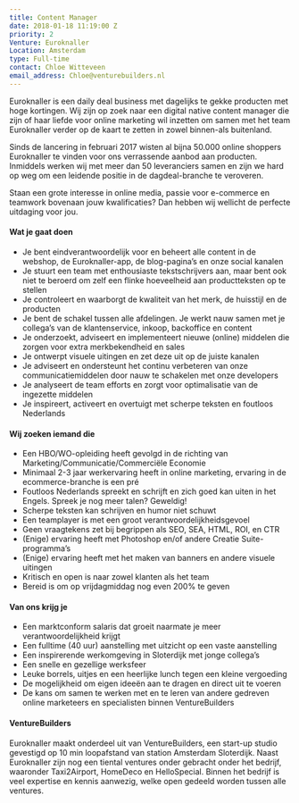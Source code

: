 ```yaml
---
title: Content Manager
date: 2018-01-18 11:19:00 Z
priority: 2
Venture: Euroknaller
Location: Amsterdam
type: Full-time
contact: Chloe Witteveen
email_address: Chloe@venturebuilders.nl
---
```


Euroknaller is een daily deal business met dagelijks te gekke producten met hoge kortingen. Wij zijn op zoek naar een digital native content manager die zijn of haar liefde voor online marketing wil inzetten om samen met het team Euroknaller verder op de kaart te zetten in zowel binnen-als buitenland. 

Sinds de lancering in februari 2017 wisten al bijna 50.000 online shoppers Euroknaller te vinden voor ons verrassende aanbod aan producten. Inmiddels werken wij met meer dan 50 leveranciers samen en zijn we hard op weg om een leidende positie in de dagdeal-branche te veroveren. 

Staan een grote interesse in online media, passie voor e-commerce en teamwork bovenaan jouw kwalificaties? Dan hebben wij wellicht de perfecte uitdaging voor jou. 

#### Wat je gaat doen 

* Je bent eindverantwoordelijk voor en beheert alle content in de webshop, de Euroknaller-app, de blog-pagina’s en onze social kanalen 
* Je stuurt een team met enthousiaste tekstschrijvers aan, maar bent ook niet te beroerd om zelf een flinke hoeveelheid aan productteksten op te stellen 
* Je controleert en waarborgt de kwaliteit van het merk, de huisstijl en de producten 
* Je bent de schakel tussen alle afdelingen. Je werkt nauw samen met je collega’s van de klantenservice, inkoop, backoffice en content 
* Je onderzoekt, adviseert en implementeert nieuwe (online) middelen die zorgen voor extra merkbekendheid en sales 
* Je ontwerpt visuele uitingen en zet deze uit op de juiste kanalen 
* Je adviseert en ondersteunt het continu verbeteren van onze communicatiemiddelen door nauw te schakelen met onze developers 
* Je analyseert de team efforts en zorgt voor optimalisatie van de ingezette middelen 
* Je inspireert, activeert en overtuigt met scherpe teksten en foutloos Nederlands 

#### Wij zoeken iemand die
* Een HBO/WO-opleiding heeft gevolgd in de richting van Marketing/Communicatie/Commerciële Economie 
* Minimaal 2-3 jaar werkervaring heeft in online marketing, ervaring in de ecommerce-branche is een pré 
* Foutloos Nederlands spreekt en schrijft en zich goed kan uiten in het Engels. Spreek je nog meer talen? Geweldig! 
* Scherpe teksten kan schrijven en humor niet schuwt 
* Een teamplayer is met een groot verantwoordelijkheidsgevoel 
* Geen vraagtekens zet bij begrippen als SEO, SEA, HTML, ROI, en CTR 
* (Enige) ervaring heeft met Photoshop en/of andere Creatie Suite-programma’s 
* (Enige) ervaring heeft met het maken van banners en andere visuele uitingen 
* Kritisch en open is naar zowel klanten als het team 
* Bereid is om op vrijdagmiddag nog even 200% te geven 

#### Van ons krijg je
* Een marktconform salaris dat groeit naarmate je meer verantwoordelijkheid krijgt 
* Een fulltime (40 uur) aanstelling met uitzicht op een vaste aanstelling 
* Een inspirerende werkomgeving in Sloterdijk met jonge collega’s 
* Een snelle en gezellige werksfeer 
* Leuke borrels, uitjes en een heerlijke lunch tegen een kleine vergoeding 
* De mogelijkheid om eigen ideeën aan te dragen en direct uit te voeren 
* De kans om samen te werken met en te leren van andere gedreven online marketeers en specialisten binnen VentureBuilders 

#### VentureBuilders
Euroknaller maakt onderdeel uit van VentureBuilders, een start-up studio gevestigd op 10 min loopafstand van station Amsterdam Sloterdijk. Naast Euroknaller zijn nog een tiental ventures onder gebracht onder het bedrijf, waaronder Taxi2Airport, HomeDeco en HelloSpecial. Binnen het bedrijf is veel expertise en kennis aanwezig, welke open gedeeld worden tussen alle ventures.